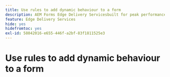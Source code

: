 ```yaml
---
title: Use rules to add dynamic behaviour to a form
description: AEM Forms Edge Delivery Servicesbuilt for peak performance, empowering you to envision the future of streamlined data collection and user engagement. Use rules to add dynamic behaviour to a form
feature: Edge Delivery Services
hide: yes
hidefromtoc: yes
exl-id: 58042016-e655-446f-a2bf-83f1811525e3
---
```

# Use rules to add dynamic behaviour to a form
